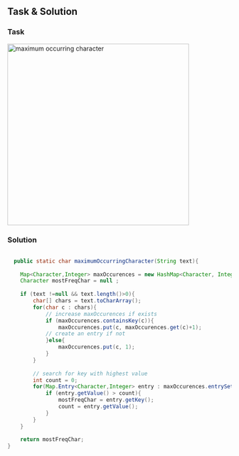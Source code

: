 ## Task & Solution


### Task
<img width="408" alt="maximum occurring character" src="https://user-images.githubusercontent.com/57875037/105993217-65947d80-60a6-11eb-9e48-53acba6b0537.png">

### Solution

```java
  
  public static char maximumOccurringCharacter(String text){
  
    Map<Character,Integer> maxOccurences = new HashMap<Character, Integer>();
    Character mostFreqChar = null ;
    
    if (text !=null && text.length()>0){
        char[] chars = text.toCharArray();
        for(char c : chars){
            // increase maxOccurences if exists
            if (maxOccurences.containsKey(c)){
                maxOccurences.put(c, maxOccurences.get(c)+1);
            // create an entry if not
            }else{
                maxOccurences.put(c, 1);
            }
        }
        
        // search for key with highest value
        int count = 0;
        for(Map.Entry<Character,Integer> entry : maxOccurences.entrySet()){
            if (entry.getValue() > count){
                mostFreqChar = entry.getKey();
                count = entry.getValue();
            }
        }
    }
    
    return mostFreqChar;
}

```

